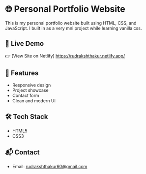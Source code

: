 # 🌐 Personal Portfolio Website

This is my personal portfolio website built using HTML, CSS, and JavaScript. I built in as a very mni project while learning vanilla css.

## 🚀 Live Demo

👉 [View Site on Netlify] https://rudrakshthakur.netlify.app/

## 📁 Features

- Responsive design
- Project showcase
- Contact form
- Clean and modern UI

## 🛠️ Tech Stack

- HTML5
- CSS3

## 📬 Contact

- Email: rudrakshthakur60@gmail.com
